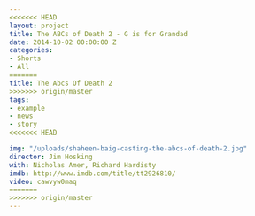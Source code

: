 ```yaml
---
<<<<<<< HEAD
layout: project
title: The ABCs of Death 2 - G is for Grandad
date: 2014-10-02 00:00:00 Z
categories:
- Shorts
- All
=======
title: The Abcs Of Death 2
>>>>>>> origin/master
tags:
- example
- news
- story
<<<<<<< HEAD

img: "/uploads/shaheen-baig-casting-the-abcs-of-death-2.jpg"
director: Jim Hosking
with: Nicholas Amer, Richard Hardisty
imdb: http://www.imdb.com/title/tt2926810/
video: cawvyw0maq
=======
>>>>>>> origin/master
---
```


